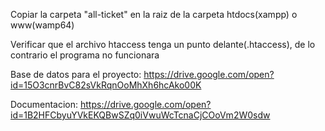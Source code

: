 Copiar la carpeta "all-ticket" en la raiz de la carpeta htdocs(xampp) o www(wamp64) 

Verificar que el archivo htaccess tenga un punto delante(.htaccess), de lo contrario el programa no funcionara

Base de datos para el proyecto:
https://drive.google.com/open?id=15O3cnrBvC82sVkRqnOoMhXh6hcAko00K


Documentacion:
https://drive.google.com/open?id=1B2HFCbyuYVkEKQBwSZq0iVwuWcTcnaCjCOoVm2W0sdw

